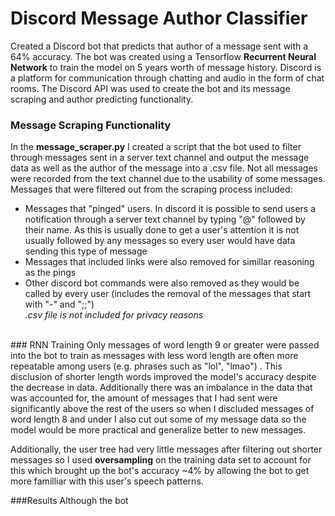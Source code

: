 # Discord Message Author Classifier
Created a Discord bot that predicts that author of a message sent with a 64% accuracy. The bot was created using a Tensorflow **Recurrent 
Neural Network** to train the model on 5 years worth of message history. Discord is a platform for communication through chatting and audio in the form of chat rooms. 
The Discord API was used to create the bot and its message scraping and author predicting functionality. 

### Message Scraping Functionality
In the **message_scraper.py** I created a script that the bot used to filter through messages sent in a server text channel and output the message data as well as the author 
of the message into a .csv file. Not all messages were recorded from the text channel due to the usability of some messages.</br>
Messages that were filtered out from the scraping process included:</br>
- Messages that "pinged" users. In discord it is possible to send users a notification through a server text channel by typing "@" followed by their name. As this is usually 
done to get a user's attention it is not usually followed by any messages so every user would have data sending this type of message
- Messages that included links were also removed for simillar reasoning as the pings
- Other discord bot commands were also removed as they would be called by every user (includes the removal of the messages that start with "-" and ";;") </br>
*.csv file is not included for privacy reasons*
</br>
### RNN Training
Only messages of word length 9 or greater were passed into the bot to train as messages with less word length are often more repeatable among users (e.g. phrases such as "lol", "lmao")
. This disclusion of shorter length words improved the model's accuracy despite the decrease in data. Additionally there was an imbalance in the data that was accounted for, the amount
of messages that I had sent were significantly above the rest of the users so when I discluded messages of word length 8 and under I also cut out some of my message data so the
model would be more practical and generalize better to new messages. 

Additionally, the user tree had very little messages after filtering out shorter messages so I used **oversampling** on the training data set to account for this which brought up
the bot's accuracy ~4% by allowing the bot to get more familliar with this user's speech patterns.

###Results
Although the bot 
